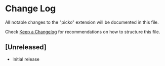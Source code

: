 # Change Log

All notable changes to the "picko" extension will be documented in this file.

Check [Keep a Changelog](http://keepachangelog.com/) for recommendations on how to structure this file.

## [Unreleased]

- Initial release